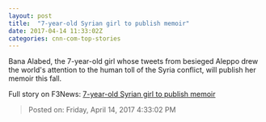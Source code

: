```yaml
---
layout: post
title:  "7-year-old Syrian girl to publish memoir"
date: 2017-04-14 11:33:02Z
categories: cnn-com-top-stories
---
```


Bana Alabed, the 7-year-old girl whose tweets from besieged Aleppo drew the world's attention to the human toll of the Syria conflict, will publish her memoir this fall.


Full story on F3News: [7-year-old Syrian girl to publish memoir](http://www.f3nws.com/n/zmsFQB)

> Posted on: Friday, April 14, 2017 4:33:02 PM
